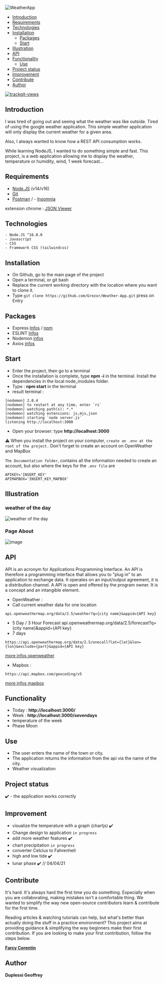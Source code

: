 ![WeatherApp](https://user-images.githubusercontent.com/38507456/86512535-65c7e580-be03-11ea-8833-eabacd5c92c3.png)

  - [Introduction](#introduction)
  - [Requirements](#requirements)
  - [Technologies](#technologies)
  - [Installation](#installation)
    - [Packages](#packages)
    - [Start](#start)
  - [Illustration](#illustration)
  - [API](#api)
  - [Functionality](#functionality)
    - [Use](#use)
  - [Project status](#project-status)
  - [Improvement](#improvement)
  - [Contribute](#contribute)
  - [Author](#author)

<a href="https://trackgit.com">
<img src="https://us-central1-trackgit-analytics.cloudfunctions.net/token/ping/l02ejzntqs994jl5qyhl" alt="trackgit-views" />
</a>

## Introduction
I was tired of going out and seeing what the weather was like outside. Tired of using the google weather application.
This simple weather application will only display the current weather for a given area.

Also, I always wanted to know how a REST API consumption works.

While learning NodeJS, I wanted to do something simple and fast. This project, is a web application allowing me to
display the weather, temperature or humidity, wind, 1 week forecast...

## Requirements
- [Node.JS](https://nodejs.org/en/download/) (v14/v16)
- [Git](https://git-scm.com/download/)
- [Postman](https://www.postman.com/downloads/) / - [Insomnia](https://insomnia.rest/download)

extension chrome : [JSON
Viewer](https://chrome.google.com/webstore/detail/json-viewer/gbmdgpbipfallnflgajpaliibnhdgobh?hl=fr)
## Technologies
```
- Node.JS ^16.0.0
- Javascript
- CSS
- Framework CSS (tailwindcss)
```
## Installation

- On Github, go to the main page of the project
- Open a terminal, or git bash
- Replace the current working directory with the location where you want to clone it.
- Type ```git clone https://github.com/Grezor/Weather-App.git```
press on Entry
  
## Packages
- Express [Infos](https://expressjs.com/fr/) / [npm](https://www.npmjs.com/package/express)
- ESLINT [Infos](https://www.npmjs.com/package/eslint)
- Nodemon [infos](https://www.npmjs.com/package/nodemon)
- Axios [infos](https://www.npmjs.com/package/axios)  

## Start
- Enter the project, then go to a terminal 
- Once the installation is complete, type **npm -i** in the terminal. Install the dependencies in the local node_modules
folder.
- Type : **npm start** in the terminal
- result terminal :
```
[nodemon] 2.0.4
[nodemon] to restart at any time, enter `rs`
[nodemon] watching path(s): *.*
[nodemon] watching extensions: js,mjs,json
[nodemon] starting `node server.js`
listening http://localhost:3000
```
- Open your browser: type **http://localhost:3000**

⚠️ When you install the project on your computer, `create an .env at the root of the project.` Don't forget to create an account on OpenWeather and MapBox

`The Documentation folder`, contains all the information needed to create an account, but also where the keys for the 
`.env file` are

```
APIKEY='INSERT_KEY'
APIMAPBOX='INSERT_KEY_MAPBOX'
```

## Illustration
### weather of the day
![weather of the day](https://user-images.githubusercontent.com/38507456/124138786-4a7bce80-da87-11eb-89ee-7c0e47810590.png)

### Page About
![image](https://user-images.githubusercontent.com/38507456/124139116-97f83b80-da87-11eb-8828-ead12c477612.png)

## API
API is an acronym for Applications Programming Interface. An API is therefore a programming interface that allows you to
"plug in" to an application to exchange data. It operates on an input/output agreement, it is a distribution channel. A
API is open and offered by the program owner. It is a concept and an intangible element.

- OpenWeather :
- Call current weather data for one location
```
api.openweathermap.org/data/2.5/weather?q={city name}&appid={API key}
```
- 5 Day / 3 Hour Forecast
api.openweathermap.org/data/2.5/forecast?q={city name}&appid={API key}
- 7 days
```
https://api.openweathermap.org/data/2.5/onecall?lat={lat}&lon={lon}&exclude={part}&appid={API key}
```

[more infos openweather](https://github.com/Grezor/Weather-App/blob/master/chapitres/openWeatherMap/account.md)
- Mapbox :
```
https://api.mapbox.com/geocoding/v5
```

[more infos mapbox](https://github.com/Grezor/Weather-App/blob/master/chapitres/mapbox/mapbox.md)


## Functionality
- Today : **http://localhost:3000/**
- Week : **http://localhost:3000/sevendays**
- temperature of the week 
- Phase Moon 

## Use
- The user enters the name of the town or city.
- The application returns the information from the api via the name of the city.
- Weather visualization

## Project status
✔️ - the application works correctly

## Improvement
- visualize the temperature with a graph (chartjs) ✔️
- Change design to application `in progress`
- add more weather features ✔️
- chart precipitation `in progress`
- converter Celcius to Fahrenheit
- high and low tide ✔️
- lunar phase ✔️ // 04/04/21


## Contribute
It's hard. It's always hard the first time you do something. Especially when you are collaborating, making mistakes
isn't a comfortable thing. We wanted to simplify the way new open-source contributors learn & contribute for the first
time.

Reading articles & watching tutorials can help, but what's better than actually doing the stuff in a practice
environment? This project aims at providing guidance & simplifying the way beginners make their first contribution. If
you are looking to make your first contribution, follow the steps below.

**[Farcy Corentin](https://github.com/Farcy-Corentin)**

## Author
**Duplessi Geoffrey**
